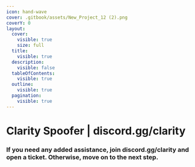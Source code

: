 ```yaml
---
icon: hand-wave
cover: .gitbook/assets/New_Project_12 (2).png
coverY: 0
layout:
  cover:
    visible: true
    size: full
  title:
    visible: true
  description:
    visible: false
  tableOfContents:
    visible: true
  outline:
    visible: true
  pagination:
    visible: true
---
```


# Clarity Spoofer | discord.gg/clarity

### If you need any added assistance, join discord.gg/clarity and open a ticket. Otherwise, move on to the next step.
